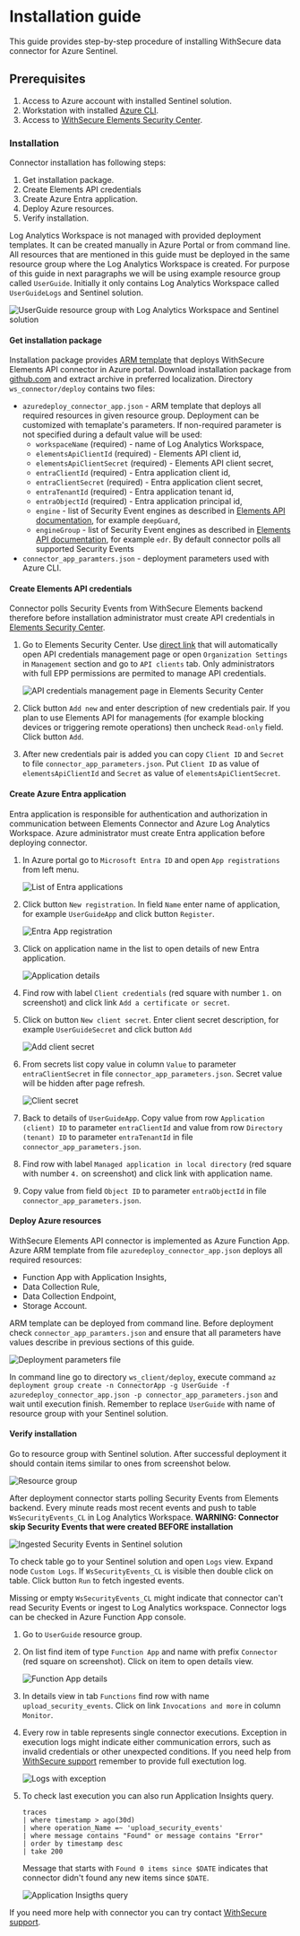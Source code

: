 # Installation guide

This guide provides step-by-step procedure of installing WithSecure data connector for 
Azure Sentinel.

## Prerequisites

1. Access to Azure account with installed Sentinel solution.
2. Workstation with installed [Azure CLI](https://learn.microsoft.com/en-us/cli/azure/).
3. Access to [WithSecure Elements Security Center](https://elements.withsecure.com).

### Installation

Connector installation has following steps:

1. Get installation package.
2. Create Elements API credentials
3. Create Azure Entra application.
4. Deploy Azure resources.
5. Verify installation.

Log Analytics Workspace is not managed with provided deployment templates. It can be created
manually in Azure Portal or from command line. All resources that are mentioned in this 
guide must be deployed in the same resource group where the Log Analytics Workspace is 
created. For purpose of this guide in next paragraphs we will be using example resource 
group called `UserGuide`. Initially it only contains Log Analytics Workspace called 
`UserGuideLogs` and Sentinel solution.

![UserGuide resource group with Log Analytics Workspace and Sentinel solution](images/resource_group_before_ok.png)

#### Get installation package

Installation package provides [ARM template](https://learn.microsoft.com/en-us/azure/azure-resource-manager/templates/) 
that deploys WithSecure Elements API connector in Azure portal. Download installation 
package from [github.com](https://github.com/WithSecureOpenSource/elements-api/releases/download/1.0.1/install.zip)
and extract archive in preferred localization. Directory `ws_connector/deploy` contains two 
files:
 - `azuredeploy_connector_app.json` - ARM template that deploys all required resources in
   given resource group. Deployment can be customized with temaplate's parameters. 
   If non-required parameter is not specified during a default value will be used:
   - `workspaceName` (required) - name of Log Analytics Workspace,
   - `elementsApiClientId` (required) - Elements API client id,
   - `elementsApiClientSecret` (required) - Elements API client secret,
   - `entraClientId` (required) - Entra application client id,
   - `entraClientSecret` (required) - Entra application client secret,
   - `entraTenantId` (required) - Entra application tenant id,
   - `entraObjectId` (required) - Entra application principal id,
   - `engine` - list of Security Event engines as described in [Elements API documentation](https://connect.withsecure.com/api-reference/elements#post-/security-events/v1/security-events), 
     for example `deepGuard`,
   - `engineGroup` - list of Security Event engines as described in [Elements API documentation](https://connect.withsecure.com/api-reference/elements#post-/security-events/v1/security-events), 
     for example `edr`. By default connector polls all supported Security Events
 - `connector_app_paramters.json` - deployment parameters used with Azure CLI.

#### Create Elements API credentials

Connector polls Security Events from WithSecure Elements backend therefore before 
installation administrator must create API credentials in [Elements Security Center](https://elements.withsecure.com/apps/ccr/api_keys).

1. Go to Elements Security Center. Use [direct link](https://elements.withsecure.com/apps/ccr/api_keys)
   that will automatically open API credentials management page or open `Organization Settings` 
   in `Management` section and go to `API clients` tab. Only administrators with full EPP 
   permissions are permited to manage API credentials.
   
   ![API credentials management page in Elements Security Center](images/api_credentials_list_ok.png)

2. Click button `Add new` and enter description of new credentials pair. If you plan to use 
   Elements API for managements (for example blocking devices or triggering remote 
   operations) then uncheck `Read-only` field. Click button `Add`.
   
3. After new credentials pair is added you can copy `Client ID` and `Secret` to file `connector_app_parameters.json`. 
   Put `Client ID` as value of `elementsApiClientId` and `Secret` as value of `elementsApiClientSecret`.

#### Create Azure Entra application

Entra application is responsible for authentication and authorization in communication
between Elements Connector and Azure Log Analytics Workspace. Azure administrator must
create Entra application before deploying connector.

1. In Azure portal go to `Microsoft Entra ID` and open `App registrations` from left menu.
   
   ![List of Entra applications](images/app_registrations_ok.png)

2. Click button `New registration`. In field `Name` enter name of application, for example 
   `UserGuideApp` and click button `Register`.
   
   ![Entra App registration](images/entra_app_registration_ok.png)

3. Click on application name in the list to open details of new Entra application.
   
   ![Application details](images/user_guide_entra_app_ok.png)

4. Find row with label `Client credentials` (red square with number `1.` on screenshot) and
   click link `Add a certificate or secret`.
   
5. Click on button `New client secret`. Enter client secret description, for example 
   `UserGuideSecret` and click button `Add`
   
   ![Add client secret](images/user_guide_secret_2_ok.png)

6. From secrets list copy value in column `Value` to parameter `entraClientSecret` in file 
   `connector_app_parameters.json`. Secret value will be hidden after page refresh.
  
   ![Client secret](images/user_guide_secrets_3_ok.png)
   
7. Back to details of `UserGuideApp`. Copy value from row `Application (client) ID` to 
   parameter `entraClientId` and value from row `Directory (tenant) ID` to parameter 
   `entraTenantId` in file `connector_app_parameters.json`. 
   
8. Find row with label `Managed application in local directory` (red square with number `4.` 
   on screenshot) and click link with application name.
   
9. Copy value from field `Object ID` to parameter `entraObjectId` in file `connector_app_parameters.json`.

#### Deploy Azure resources

WithSecure Elements API connector is implemented as Azure Function App. Azure ARM template
from file `azuredeploy_connector_app.json` deploys all required resources:
 - Function App with Application Insights,
 - Data Collection Rule,
 - Data Collection Endpoint,
 - Storage Account.
 
 ARM template can be deployed from command line. Before deployment check 
 `connector_app_paramters.json` and ensure that all parameters have values describe in
 previous sections of this guide.

![Deployment parameters file](images/parameters_ok.png)

 In command line go to directory `ws_client/deploy`, execute command 
 `az deployment group create -n ConnectorApp -g UserGuide -f azuredeploy_connector_app.json -p connector_app_parameters.json` 
 and wait until execution finish. Remember to replace `UserGuide` with name of resource
 group with your Sentinel solution.
 
#### Verify installation

Go to resource group with Sentinel solution. After successful deployment it should contain 
items similar to ones from screenshot below.

![Resource group](images/resources_group_after_ok.png)

After deployment connector starts polling Security Events from Elements backend. Every
minute reads most recent events and push to table `WsSecurityEvents_CL` in Log Analytics 
Workspace. **WARNING: Connector skip Security Events that were created BEFORE installation**

![Ingested Security Events in Sentinel solution](images/security_events_logs.png)

To check table go to your Sentinel solution and open `Logs` view. Expand node `Custom Logs`.
If `WsSecurityEvents_CL` is visible then double click on table. Click button `Run` to fetch 
ingested events.

Missing or empty `WsSecurityEvents_CL` might indicate that connector can't read Security 
Events or ingest to Log Analytics workspace. Connector logs can be checked in Azure 
Function App console. 

1. Go to `UserGuide` resource group.

2. On list find item of type `Function App` and name with prefix `Connector` (red square on 
   screenshot). Click on item to open details view.
   
   ![Function App details](images/function_ok.png)
   
3. In details view in tab `Functions` find row with name `upload_security_events`. Click
   on link `Invocations and more` in column `Monitor`.
   
4. Every row in table represents single connector executions. Exception in execution logs
   might indicate either communication errors, such as invalid credentials or other 
   unexpected conditions. If you need help from [WithSecure support](https://www.withsecure.com/en/support)
   remember to provide full exectution log.
   
   ![Logs with exception](images/error_logs_ok.png)
   
5. To check last execution you can also run Application Insights query. 
   ```
   traces
   | where timestamp > ago(30d)
   | where operation_Name =~ 'upload_security_events'
   | where message contains "Found" or message contains "Error"
   | order by timestamp desc
   | take 200
   ```
   Message that starts with `Found 0 items since $DATE` indicates that connector didn't found 
   any new items since `$DATE`.
   
   ![Application Insigths query](images/function_insights_ok.png)

If you need more help with connector you can try contact [WithSecure support](https://www.withsecure.com/en/support).
